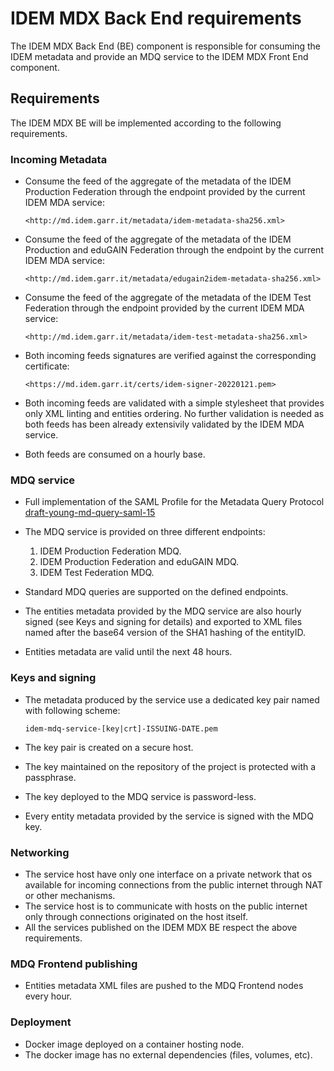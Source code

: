 # IDEM MDX Back End requirements

The IDEM MDX Back End (BE) component is responsible for consuming the
IDEM metadata and provide an MDQ service to the IDEM MDX Front End
component.

## Requirements

The IDEM MDX BE will be implemented according to the following
requirements.

### Incoming Metadata

- Consume the feed of the aggregate of the metadata of the IDEM
    Production Federation through the endpoint provided by the current
    IDEM MDA service:

      <http://md.idem.garr.it/metadata/idem-metadata-sha256.xml>

- Consume the feed of the aggregate of the metadata of the IDEM
    Production and eduGAIN Federation through the endpoint by the
    current IDEM MDA service:

      <http://md.idem.garr.it/metadata/edugain2idem-metadata-sha256.xml>

- Consume the feed of the aggregate of the metadata of the IDEM Test
    Federation through the endpoint provided by the current IDEM MDA
    service:

      <http://md.idem.garr.it/metadata/idem-test-metadata-sha256.xml>

- Both incoming feeds signatures are verified against the
    corresponding certificate:

      <https://md.idem.garr.it/certs/idem-signer-20220121.pem>

- Both incoming feeds are validated with a simple stylesheet that
    provides only XML linting and entities ordering. No further
    validation is needed as both feeds has been already extensivily
    validated by the IDEM MDA service.
- Both feeds are consumed on a hourly base.

### MDQ service

- Full implementation of the SAML Profile for the Metadata Query
    Protocol [draft-young-md-query-saml-15](https://datatracker.ietf.org/doc/html/draft-young-md-query-15)

- The MDQ service is provided on three different endpoints:

    1. IDEM Production Federation MDQ.
    2. IDEM Production Federation and eduGAIN MDQ.
    3. IDEM Test Federation MDQ.

- Standard MDQ queries are supported on the defined endpoints.
- The entities metadata provided by the MDQ service are also hourly
    signed (see Keys and signing for details) and exported to XML files
    named after the base64 version of the SHA1 hashing of the entityID.
- Entities metadata are valid until the next 48 hours.

### Keys and signing

- The metadata produced by the service use a dedicated key pair named
    with following scheme:

      idem-mdq-service-[key|crt]-ISSUING-DATE.pem

- The key pair is created on a secure host.
- The key maintained on the repository of the project is protected
    with a passphrase.
- The key deployed to the MDQ service is password-less.
- Every entity metadata provided by the service is signed with the MDQ
    key.

### Networking

- The service host have only one interface on a private network that
    os available for incoming connections from the public internet
    through NAT or other mechanisms.
- The service host is to communicate with hosts on the public internet
    only through connections originated on the host itself.
- All the services published on the IDEM MDX BE respect the above
    requirements.

### MDQ Frontend publishing

- Entities metadata XML files are pushed to the MDQ Frontend nodes
    every hour.

### Deployment

- Docker image deployed on a container hosting node.
- The docker image has no external dependencies (files, volumes, etc).
